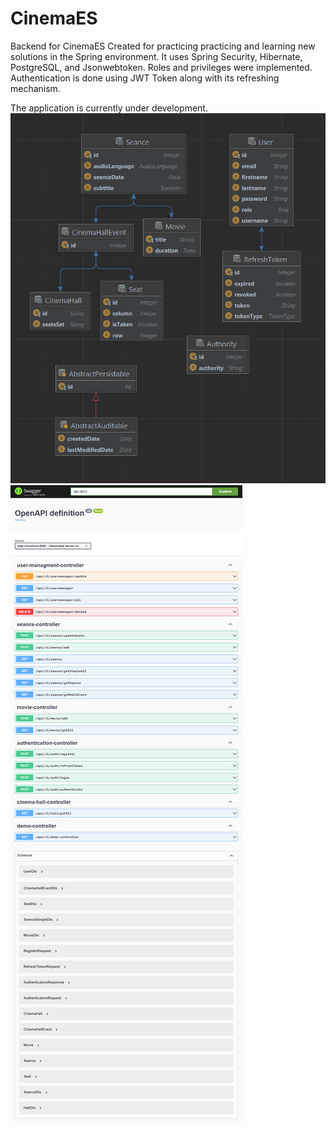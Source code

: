 # CinemaES
Backend for CinemaES
Created for practicing practicing and learning new solutions in the Spring environment.
It uses Spring Security, Hibernate, PostgreSQL, and Jsonwebtoken.
Roles and privileges were implemented.
Authentication is done using JWT Token along with its refreshing mechanism.

The application is currently under development.
![Alt Text](https://github.com/mariusz0674/cinemaES_BackEnd/blob/master/Hibernate.bmp)
![Alt Text](https://github.com/mariusz0674/cinemaES_BackEnd/blob/master/screencapture-localhost-8081-docs-swagger-ui-index-html-2023-04-03-20_47_50.png)


